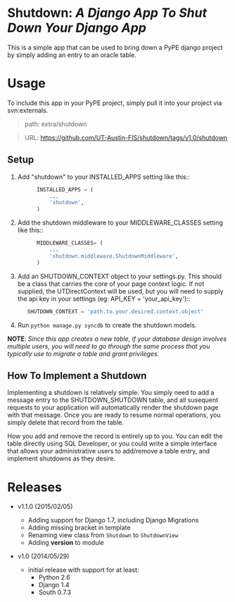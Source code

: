 Shutdown: _A Django App To Shut Down Your Django App_
=====

This is a simple app that can be used to bring down a PyPE django project by
simply adding an entry to an oracle table.

Usage
=====

To include this app in your PyPE project, simply pull it into your project via svn:externals.

> path: extra/shutdown

> URL: https://github.com/UT-Austin-FIS/shutdown/tags/v1.0/shutdown

Setup
------

1. Add "shutdown" to your INSTALLED_APPS setting like this::

      ```python
            INSTALLED_APPS = (
                ...
                'shutdown',
            )
      ```

2. Add the shutdown middleware to your MIDDLEWARE_CLASSES setting like this::

      ```python
            MIDDLEWARE_CLASSES= (
                ...
                'shutdown.middleware.ShutdownMiddleware',
            )
      ```

3. Add an SHUTDOWN_CONTEXT object to your settings.py. This should be a class that carries the core of your page context logic. If not supplied, the UTDirectContext will be used, but you will need to supply the api key in your settings (eg: API_KEY = 'your_api_key')::

      ```python
         SHUTDOWN_CONTEXT = 'path.to.your.desired.context.object'
      ```

6. Run `python manage.py syncdb` to create the shutdown models.


**NOTE**: 
_Since this app creates a new table, if your database design involves multiple users, you will need to go through the same process that you typically use to migrate a table and grant privileges._


How To Implement a Shutdown
---------------------------

Implementing a shutdown is relatively simple. You simply need to add a message entry to the SHUTDOWN_SHUTDOWN table, and all susequent requests to your application will automatically render the shutdown page with that message. Once you are ready to resume normal operations, you simply delete that record from the table.

How you add and remove the record is entirely up to you. You can edit the table directly using SQL Developer, or you could write a simple interface that allows your administrative users to add/remove a table entry, and implement shutdowns as they desire.

Releases
========
* v1.1.0 (2015/02/05)
  * Adding support for Django 1.7, including Django Migrations
  * Adding missing bracket in template
  * Renaming view class from `Shutdown` to `ShutdownView`
  * Adding __version__ to module

* v1.0 (2014/05/29)
  * initial release with support for at least:
    * Python 2.6
    * Django 1.4
    * South 0.7.3
